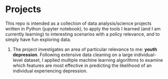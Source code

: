 # Projects

This repo is intended as a collection of data analysis/science projects written in Python (jupyter notebook), to apply the tools I learned (and I am currently learning) to interesting scenarios with a policy relevance, and to simply have fun exploring data.
1. The project investigates an area of particular relevance to me: **youth depression**. Following extensive data cleaning on a large individual-level dataset, I applied multiple machine learning algorithms to examine which features are most effective in predicting the likelihood of an individual experiencing depression.
